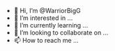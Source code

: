 - 👋 Hi, I’m @WarriorBigG
- 👀 I’m interested in ...
- 🌱 I’m currently learning ...
- 💞️ I’m looking to collaborate on ...
- 📫 How to reach me ...

<!---
WarriorBigG/WarriorBigG is a ✨ special ✨ repository because its `README.md` (this file) appears on your GitHub profile.
You can click the Preview link to take a look at your changes.
--->
